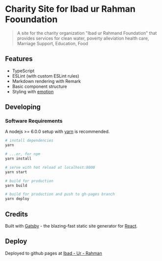 # Charity Site for Ibad ur Rahman Fooundation

> A site for the charity organization "Ibad ur Rahmand Foundation" that provides services for clean water, poverty alleviation
> health care, Marriage Support, Education, Food

## Features

- TypeScript
- ESLint (with custom ESLint rules)
- Markdown rendering with Remark
- Basic component structure
- Styling with [emotion](https://emotion.sh/)

## Developing

### Software Requirements

A nodejs >= 6.0.0 setup with [yarn](https://yarnpkg.com/) is recommended.

```bash
# install dependencies
yarn

# ...or, for npm
yarn install

# serve with hot reload at localhost:8000
yarn start

# build for production
yarn build

# build for production and push to gh-pages branch
yarn deploy
```

## Credits

Built with [Gatsby](https://www.gatsbyjs.org/) - the blazing-fast static site generator for [React](https://facebook.github.io/react/).

## Deploy

Deployed to github pages at [Ibad - Ur - Rahman](https://asharghani.github.io/chairty-site/)

<!--
# [![Deploy to Netlify](https://www.netlify.com/img/deploy/button.svg)](https://app.netlify.com/start/deploy?repository=https://github.com/asharghani/charity-site -->
